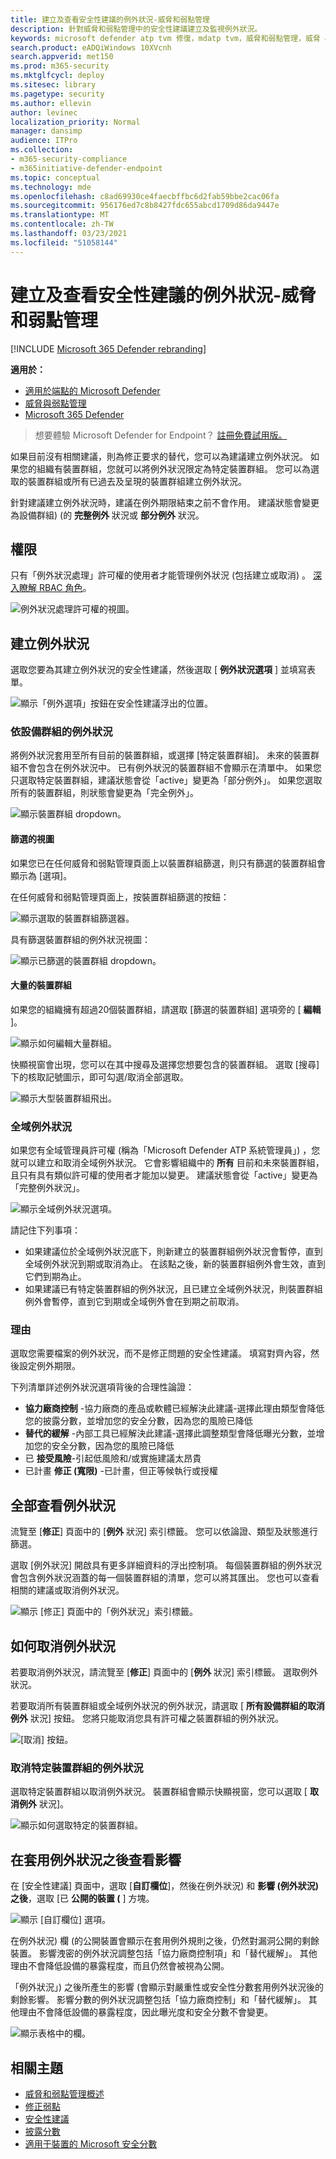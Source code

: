 ```yaml
---
title: 建立及查看安全性建議的例外狀況-威脅和弱點管理
description: 針對威脅和弱點管理中的安全性建議建立及監視例外狀況。
keywords: microsoft defender atp tvm 修復，mdatp tvm，威脅和弱點管理，威脅 & 漏洞管理，威脅 & 漏洞管理修正，tvm 修正 intune，tvm 修正 sccm
search.product: eADQiWindows 10XVcnh
search.appverid: met150
ms.prod: m365-security
ms.mktglfcycl: deploy
ms.sitesec: library
ms.pagetype: security
ms.author: ellevin
author: levinec
localization_priority: Normal
manager: dansimp
audience: ITPro
ms.collection:
- m365-security-compliance
- m365initiative-defender-endpoint
ms.topic: conceptual
ms.technology: mde
ms.openlocfilehash: c8ad69930ce4faecbffbc6d2fab59bbe2cac06fa
ms.sourcegitcommit: 956176ed7c8b8427fdc655abcd1709d86da9447e
ms.translationtype: MT
ms.contentlocale: zh-TW
ms.lasthandoff: 03/23/2021
ms.locfileid: "51058144"
---
```

# <a name="create-and-view-exceptions-for-security-recommendations---threat-and-vulnerability-management"></a>建立及查看安全性建議的例外狀況-威脅和弱點管理

[!INCLUDE [Microsoft 365 Defender rebranding](../../includes/microsoft-defender.md)]

**適用於：**

- [適用於端點的 Microsoft Defender](https://go.microsoft.com/fwlink/?linkid=2154037)
- [威脅與弱點管理](next-gen-threat-and-vuln-mgt.md)
- [Microsoft 365 Defender](https://go.microsoft.com/fwlink/?linkid=2118804)


>想要體驗 Microsoft Defender for Endpoint？ [註冊免費試用版。](https://www.microsoft.com/microsoft-365/windows/microsoft-defender-atp?ocid=docs-wdatp-portaloverview-abovefoldlink)

如果目前沒有相關建議，則為修正要求的替代，您可以為建議建立例外狀況。 如果您的組織有裝置群組，您就可以將例外狀況限定為特定裝置群組。 您可以為選取的裝置群組或所有已過去及呈現的裝置群組建立例外狀況。  

針對建議建立例外狀況時，建議在例外期限結束之前不會作用。 建議狀態會變更為設備群組)  (的 **完整例外** 狀況或 **部分例外** 狀況。

## <a name="permissions"></a>權限

只有「例外狀況處理」許可權的使用者才能管理例外狀況 (包括建立或取消) 。 [深入瞭解 RBAC 角色](user-roles.md)。

![例外狀況處理許可權的視圖。](images/tvm-exception-permissions.png)

## <a name="create-an-exception"></a>建立例外狀況

選取您要為其建立例外狀況的安全性建議，然後選取 [ **例外狀況選項** ] 並填寫表單。  

![顯示「例外選項」按鈕在安全性建議浮出的位置。](images/tvm-exception-options.png)

### <a name="exception-by-device-group"></a>依設備群組的例外狀況

將例外狀況套用至所有目前的裝置群組，或選擇 [特定裝置群組]。 未來的裝置群組不會包含在例外狀況中。 已有例外狀況的裝置群組不會顯示在清單中。 如果您只選取特定裝置群組，建議狀態會從「active」變更為「部分例外」。 如果您選取所有的裝置群組，則狀態會變更為「完全例外」。

![顯示裝置群組 dropdown。](images/tvm-exception-device-group-500.png)

#### <a name="filtered-views"></a>篩選的視圖

如果您已在任何威脅和弱點管理頁面上以裝置群組篩選，則只有篩選的裝置群組會顯示為 [選項]。

在任何威脅和弱點管理頁面上，按裝置群組篩選的按鈕： 

![顯示選取的裝置群組篩選器。](images/tvm-selected-device-groups.png)

具有篩選裝置群組的例外狀況視圖：

![顯示已篩選的裝置群組 dropdown。](images/tvm-exception-device-filter500.png)

#### <a name="large-number-of-device-groups"></a>大量的裝置群組

如果您的組織擁有超過20個裝置群組，請選取 [篩選的裝置群組] 選項旁的 [ **編輯** ]。

![顯示如何編輯大量群組。](images/tvm-exception-edit-groups.png)

快顯視窗會出現，您可以在其中搜尋及選擇您想要包含的裝置群組。 選取 [搜尋] 下的核取記號圖示，即可勾選/取消全部選取。

![顯示大型裝置群組飛出。](images/tvm-exception-device-group-flyout-400.png)

### <a name="global-exceptions"></a>全域例外狀況

如果您有全域管理員許可權 (稱為「Microsoft Defender ATP 系統管理員」) ，您就可以建立和取消全域例外狀況。 它會影響組織中的 **所有** 目前和未來裝置群組，且只有具有類似許可權的使用者才能加以變更。 建議狀態會從「active」變更為「完整例外狀況」。

![顯示全域例外狀況選項。](images/tvm-exception-global.png)

請記住下列事項：

- 如果建議位於全域例外狀況底下，則新建立的裝置群組例外狀況會暫停，直到全域例外狀況到期或取消為止。 在該點之後，新的裝置群組例外會生效，直到它們到期為止。
- 如果建議已有特定裝置群組的例外狀況，且已建立全域例外狀況，則裝置群組例外會暫停，直到它到期或全域例外會在到期之前取消。

### <a name="justification"></a>理由

選取您需要檔案的例外狀況，而不是修正問題的安全性建議。 填寫對齊內容，然後設定例外期限。

下列清單詳述例外狀況選項背後的合理性論證：

- **協力廠商控制** -協力廠商的產品或軟體已經解決此建議-選擇此理由類型會降低您的披露分數，並增加您的安全分數，因為您的風險已降低
- **替代的緩解** -內部工具已經解決此建議-選擇此調整類型會降低曝光分數，並增加您的安全分數，因為您的風險已降低
- 已 **接受風險**-引起低風險和/或實施建議太昂貴
- 已計畫 **修正 (寬限)** -已計畫，但正等候執行或授權

## <a name="view-all-exceptions"></a>全部查看例外狀況

流覽至 [**修正**] 頁面中的 [**例外** 狀況] 索引標籤。 您可以依論證、類型及狀態進行篩選。

 選取 [例外狀況] 開啟具有更多詳細資料的浮出控制項。 每個裝置群組的例外狀況會包含例外狀況涵蓋的每一個裝置群組的清單，您可以將其匯出。 您也可以查看相關的建議或取消例外狀況。

![顯示 [修正] 頁面中的「例外狀況」索引標籤。](images/tvm-exception-view.png)

## <a name="how-to-cancel-an-exception"></a>如何取消例外狀況

若要取消例外狀況，請流覽至 [**修正**] 頁面中的 [**例外** 狀況] 索引標籤。 選取例外狀況。

若要取消所有裝置群組或全域例外狀況的例外狀況，請選取 [ **所有設備群組的取消例外** 狀況] 按鈕。 您將只能取消您具有許可權之裝置群組的例外狀況。

![[取消] 按鈕。](images/tvm-exception-cancel.png)

### <a name="cancel-the-exception-for-a-specific-device-group"></a>取消特定裝置群組的例外狀況

選取特定裝置群組以取消例外狀況。 裝置群組會顯示快顯視窗，您可以選取 [ **取消例外** 狀況]。

![顯示如何選取特定的裝置群組。](images/tvm-exception-device-group-hover.png)

## <a name="view-impact-after-exceptions-are-applied"></a>在套用例外狀況之後查看影響

在 [安全性建議] 頁面中，選取 [**自訂欄位**]，然後在例外狀況) 和 **影響 (例外狀況) 之後**，選取 [已 **公開的裝置 (** ] 方塊。

![顯示 [自訂欄位] 選項。](images/tvm-after-exceptions.png)

在例外狀況) 欄 (的公開裝置會顯示在套用例外規則之後，仍然對漏洞公開的剩餘裝置。 影響洩密的例外狀況調整包括「協力廠商控制項」和「替代緩解」。 其他理由不會降低設備的暴露程度，而且仍然會被視為公開。

「例外狀況」) 之後所產生的影響 (會顯示對嚴重性或安全性分數套用例外狀況後的剩餘影響。 影響分數的例外狀況調整包括「協力廠商控制」和「替代緩解」。 其他理由不會降低設備的暴露程度，因此曝光度和安全分數不會變更。

![顯示表格中的欄。](images/tvm-after-exceptions-table.png)

## <a name="related-topics"></a>相關主題

- [威脅和弱點管理概述](next-gen-threat-and-vuln-mgt.md)
- [修正弱點](tvm-remediation.md)
- [安全性建議](tvm-security-recommendation.md)
- [披露分數](tvm-exposure-score.md)
- [適用于裝置的 Microsoft 安全分數](tvm-microsoft-secure-score-devices.md)
